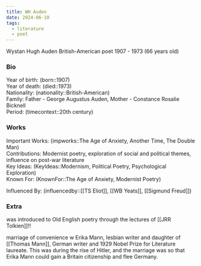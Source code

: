 ```yaml
---
title: WH Auden
date: 2024-06-10
tags:
  - literature
  - poet
---
```

Wystan Hugh Auden
British-American poet
1907 - 1973 (66 years old)
### Bio

Year of birth: (born::1907)  
Year of death: (died::1973)  
Nationality: (nationality::British-American)  
Family: Father - George Augustus Auden, Mother - Constance Rosalie Bicknell  
Period: (timecontext::20th century)  

### Works

Important Works: (impworks::The Age of Anxiety, Another Time, The Double Man)  
Contributions: Modernist poetry, exploration of social and political themes, influence on post-war literature  
Key Ideas: (KeyIdeas::Modernism, Political Poetry, Psychological Exploration)  
Known For: (KnownFor::The Age of Anxiety, Modernist Poetry)  

Influenced By: (influencedby::[[TS Eliot]], [[WB Yeats]], [[Sigmund Freud]])


### Extra
was introduced to Old English poetry through the lectures of [[JRR Tolkien]]!!

marriage of convenience w Erika Mann, lesbian writer and daughter of [[Thomas Mann]], German writer and 1929 Nobel Prize for Literature laureate. This was during the rise of Hitler, and the marriage was so that Erika Mann could gain a Britain citizenship and flee Germany. 

